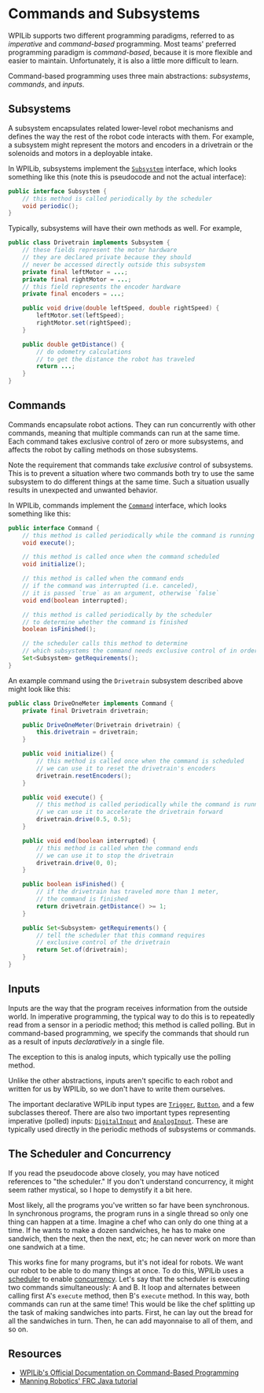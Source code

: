 # Commands and Subsystems

WPILib supports two different programming paradigms,
referred to as *imperative* and *command-based* programming.
Most teams' preferred programming paradigm is *command-based*,
because it is more flexible and easier to maintain.
Unfortunately, it is also a little more difficult to learn.

Command-based programming uses
three main abstractions:
*subsystems*, *commands*, and *inputs*.

## Subsystems

A subsystem encapsulates related lower-level robot mechanisms
and defines the way the rest of the robot code interacts with them.
For example,
a subsystem might represent
the motors and encoders in a drivetrain
or the solenoids and motors in a deployable intake.

In WPILib, subsystems implement the [`Subsystem`](https://first.wpi.edu/wpilib/allwpilib/docs/release/java/edu/wpi/first/wpilibj2/command/Subsystem.html) interface, which looks something like this (note this is pseudocode and not the actual interface):

```java
public interface Subsystem {
    // this method is called periodically by the scheduler
    void periodic();
}
```

Typically, subsystems will have
their own methods as well. For example,

```java
public class Drivetrain implements Subsystem {
    // these fields represent the motor hardware
    // they are declared private because they should
    // never be accessed directly outside this subsystem
    private final leftMotor = ...;
    private final rightMotor = ...;
    // this field represents the encoder hardware
    private final encoders = ...;

    public void drive(double leftSpeed, double rightSpeed) {
        leftMotor.set(leftSpeed);
        rightMotor.set(rightSpeed);
    }

    public double getDistance() {
        // do odometry calculations
        // to get the distance the robot has traveled
        return ...;
    }
}
```

## Commands

Commands encapsulate robot actions.
They can run concurrently with other commands,
meaning that multiple commands can run at the same time.
Each command takes exclusive control of zero or more subsystems,
and affects the robot by calling methods on those subsystems.

Note the requirement that commands take
*exclusive* control of subsystems.
This is to prevent
a situation where two commands
both try to use the same subsystem to
do different things at the same time.
Such a situation usually results in
unexpected and unwanted behavior.

In WPILib, commands implement the [`Command`](https://first.wpi.edu/wpilib/allwpilib/docs/release/java/edu/wpi/first/wpilibj2/command/Command.html) interface, which looks something like this:

```java
public interface Command {
    // this method is called periodically while the command is running
    void execute();

    // this method is called once when the command scheduled
    void initialize();

    // this method is called when the command ends
    // if the command was interrupted (i.e. canceled),
    // it is passed `true` as an argument, otherwise `false`
    void end(boolean interrupted);

    // this method is called periodically by the scheduler
    // to determine whether the command is finished
    boolean isFinished();

    // the scheduler calls this method to determine
    // which subsystems the command needs exclusive control of in order to run
    Set<Subsystem> getRequirements();
}
```

An example command using the `Drivetrain` subsystem described above might look like this:

```java
public class DriveOneMeter implements Command {
    private final Drivetrain drivetrain;

    public DriveOneMeter(Drivetrain drivetrain) {
        this.drivetrain = drivetrain;
    }

    public void initialize() {
        // this method is called once when the command is scheduled
        // we can use it to reset the drivetrain's encoders
        drivetrain.resetEncoders();
    }

    public void execute() {
        // this method is called periodically while the command is running
        // we can use it to accelerate the drivetrain forward
        drivetrain.drive(0.5, 0.5);
    }

    public void end(boolean interrupted) {
        // this method is called when the command ends
        // we can use it to stop the drivetrain
        drivetrain.drive(0, 0);
    }

    public boolean isFinished() {
        // if the drivetrain has traveled more than 1 meter,
        // the command is finished
        return drivetrain.getDistance() >= 1;
    }

    public Set<Subsystem> getRequirements() {
        // tell the scheduler that this command requires
        // exclusive control of the drivetrain
        return Set.of(drivetrain);
    }
}
```

## Inputs

Inputs are the way that the program
receives information from the outside world.
In imperative programming,
the typical way to do this is to
repeatedly read from a sensor in a periodic method;
this method is called polling.
But in command-based programming,
we specify the commands that should run
as a result of inputs *declaratively*
in a single file.

The exception to this is analog inputs,
which typically use the polling method.

Unlike the other abstractions,
inputs aren't specific to each robot
and written for us by WPILib,
so we don't have to write them ourselves.

The important declarative WPILib input types are
[`Trigger`](https://first.wpi.edu/wpilib/allwpilib/docs/release/java/edu/wpi/first/wpilibj/buttons/Trigger.html),
[`Button`](https://first.wpi.edu/wpilib/allwpilib/docs/release/java/edu/wpi/first/wpilibj/buttons/Button.html),
and a few subclasses thereof.
There are also two important types representing imperative (polled) inputs:
[`DigitalInput`](https://first.wpi.edu/wpilib/allwpilib/docs/release/java/edu/wpi/first/wpilibj/DigitalInput.html)
and [`AnalogInput`](https://first.wpi.edu/wpilib/allwpilib/docs/release/java/edu/wpi/first/wpilibj/AnalogInput.html). These are typically used directly in the periodic methods of subsystems or commands.

## The Scheduler and Concurrency

If you read the pseudocode above closely,
you may have noticed
references to "the scheduler."
If you don't understand concurrency,
it might seem rather mystical, so
I hope to demystify it a bit here.

Most likely,
all the programs you've written so far have been synchronous.
In synchronous programs,
the program runs in a single thread
so only one thing can happen at a time.
Imagine a chef
who can only do one thing at a time.
If he wants to make a dozen sandwiches,
he has to make one sandwich,
then the next, then the next, etc;
he can never work on more than one sandwich at a time.

This works fine for many programs,
but it's not ideal for robots.
We want our robot to be able to
do many things at once.
To do this,
WPILib uses a [scheduler](https://en.wikipedia.org/wiki/Scheduling_(computing)) to enable [concurrency](https://en.wikipedia.org/wiki/Concurrency_(computer_science)).
Let's say that the scheduler
is executing two commands simultaneously: A and B.
It loop and alternates between calling
first A's `execute` method,
then B's `execute` method.
In this way,
both commands can run at the same time!
This would be like the chef
splitting up the task of making sandwiches
into parts.
First, he can lay out the bread for all the sandwiches in turn.
Then, he can add mayonnaise to all of them, and so on.

## Resources

- [WPILib's Official Documentation on Command-Based Programming](https://docs.wpilib.org/en/stable/docs/software/commandbased/index.html)
- [Manning Robotics' FRC Java tutorial](https://www.youtube.com/watch?v=64hPDvphcfA&ab_channel=ManningRobotics)
